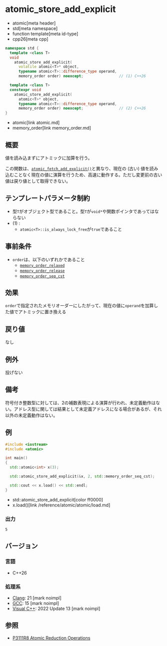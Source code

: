 # atomic_store_add_explicit
* atomic[meta header]
* std[meta namespace]
* function template[meta id-type]
* cpp26[meta cpp]

```cpp
namespace std {
  template <class T>
  void
    atomic_store_add_explicit(
      volatile atomic<T>* object,
      typename atomic<T>::difference_type operand,
      memory_order order) noexcept;                // (1) C++26

  template <class T>
  constexpr void
    atomic_store_add_explicit(
      atomic<T>* object,
      typename atomic<T>::difference_type operand,
      memory_order order) noexcept;                // (2) C++26
}
```
* atomic[link atomic.md]
* memory_order[link memory_order.md]

## 概要
値を読み込まずにアトミックに加算を行う。

この関数は、[`atomic_fetch_add_explicit()`](atomic_fetch_add_explicit.md)と異なり、現在の (古い) 値を読み込むことなく現在の値に演算を行うため、高速に動作する。ただし変更前の古い値は戻り値として取得できない。


## テンプレートパラメータ制約
- 型`T`がオブジェクト型であること。型`T`が`void*`や関数ポインタであってはならない
- (1) :
    - `atomic<T>::is_always_lock_free`が`true`であること


## 事前条件
- `order`は、以下のいずれかであること
    - [`memory_order_relaxed`](/reference/atomic/memory_order.md)
    - [`memory_order_release`](/reference/atomic/memory_order.md)
    - [`memory_order_seq_cst`](/reference/atomic/memory_order.md)


## 効果
`order`で指定されたメモリオーダーにしたがって、現在の値に`operand`を加算した値でアトミックに置き換える


## 戻り値
なし


## 例外
投げない


## 備考
符号付き整数型に対しては、2の補数表現による演算が行われ、未定義動作はない。アドレス型に関しては結果として未定義アドレスになる場合があるが、それ以外の未定義動作はない。


## 例
```cpp example
#include <iostream>
#include <atomic>

int main()
{
  std::atomic<int> x(3);

  std::atomic_store_add_explicit(&x, 2, std::memory_order_seq_cst);

  std::cout << x.load() << std::endl;
}
```
* std::atomic_store_add_explicit[color ff0000]
* x.load()[link /reference/atomic/atomic/load.md]


### 出力
```
5
```

## バージョン
### 言語
- C++26

### 処理系
- [Clang](/implementation.md#clang): 21 [mark noimpl]
- [GCC](/implementation.md#gcc): 15 [mark noimpl]
- [Visual C++](/implementation.md#visual_cpp): 2022 Update 13 [mark noimpl]


## 参照
- [P3111R8 Atomic Reduction Operations](https://open-std.org/jtc1/sc22/wg21/docs/papers/2025/p3111r8.html)
